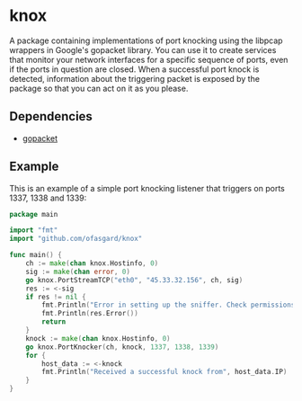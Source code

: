 # knox

A package containing implementations of port knocking using the libpcap wrappers in Google's gopacket library. You can use it to create services that monitor your network interfaces for a specific sequence of ports, even if the ports in question are closed. When a successful port knock is detected, information about the triggering packet is exposed by the package so that you can act on it as you please.

## Dependencies

- [gopacket](https://github.com/google/gopacket)

## Example

This is an example of a simple port knocking listener that triggers on ports 1337, 1338 and 1339:

```go
package main

import "fmt"
import "github.com/ofasgard/knox"

func main() {
	ch := make(chan knox.Hostinfo, 0)
	sig := make(chan error, 0)
	go knox.PortStreamTCP("eth0", "45.33.32.156", ch, sig)
	res := <-sig
	if res != nil {
		fmt.Println("Error in setting up the sniffer. Check permissions, interface name, IP?")
		fmt.Println(res.Error())
		return
	}
	knock := make(chan knox.Hostinfo, 0)
	go knox.PortKnocker(ch, knock, 1337, 1338, 1339)
	for {
		host_data := <-knock
		fmt.Println("Received a successful knock from", host_data.IP)
	}
}
```
